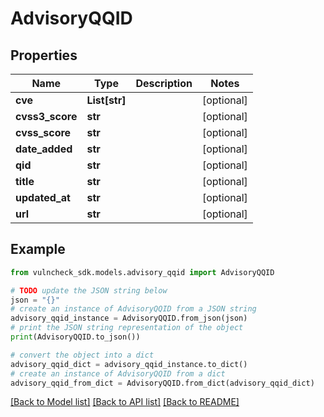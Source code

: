 # AdvisoryQQID


## Properties

Name | Type | Description | Notes
------------ | ------------- | ------------- | -------------
**cve** | **List[str]** |  | [optional] 
**cvss3_score** | **str** |  | [optional] 
**cvss_score** | **str** |  | [optional] 
**date_added** | **str** |  | [optional] 
**qid** | **str** |  | [optional] 
**title** | **str** |  | [optional] 
**updated_at** | **str** |  | [optional] 
**url** | **str** |  | [optional] 

## Example

```python
from vulncheck_sdk.models.advisory_qqid import AdvisoryQQID

# TODO update the JSON string below
json = "{}"
# create an instance of AdvisoryQQID from a JSON string
advisory_qqid_instance = AdvisoryQQID.from_json(json)
# print the JSON string representation of the object
print(AdvisoryQQID.to_json())

# convert the object into a dict
advisory_qqid_dict = advisory_qqid_instance.to_dict()
# create an instance of AdvisoryQQID from a dict
advisory_qqid_from_dict = AdvisoryQQID.from_dict(advisory_qqid_dict)
```
[[Back to Model list]](../README.md#documentation-for-models) [[Back to API list]](../README.md#documentation-for-api-endpoints) [[Back to README]](../README.md)


